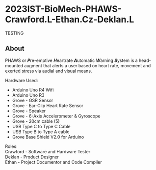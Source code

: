 # 2023IST-BioMech-PHAWS-Crawford.L-Ethan.Cz-Deklan.L

TESTING

## About

PHAWS or ***P***re-emptive ***H***eartrate ***A***utomatic ***W***arning ***S***ystem is a head-mounted augment that alerts a user based on heart rate, movement and exerted stress via audial and visual means. 

Hardware Used:
- Arduino Uno R4 Wifi
- Arduino Uno R3
- Grove - GSR Sensor
- Grove - Ear-Clip Heart Rate Sensor
- Grove - Speaker
- Grove - 6-Axis Accelerometer & Gyroscope
- Grove - 20cm cable (5)
- USB Type C to Type C Cable
- USB Type B to Type A cable
- Grove Base Shield V2.0 for Arduino

Roles:
<br>
Crawford - Software and Hardware Tester
<br>
Deklan - Product Designer
<br>
Ethan - Project Documentor and Code Compiler
